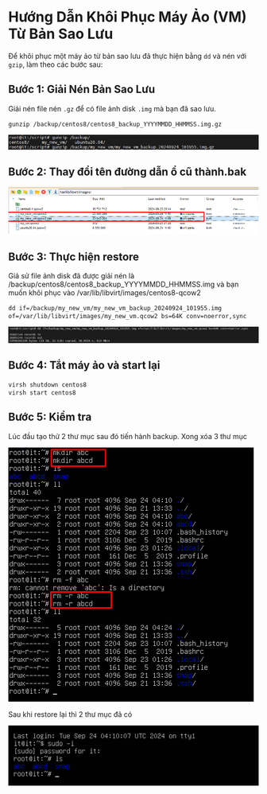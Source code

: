# Hướng Dẫn Khôi Phục Máy Ảo (VM) Từ Bản Sao Lưu

Để khôi phục một máy ảo từ bản sao lưu đã thực hiện bằng `dd` và nén với `gzip`, làm theo các bước sau:

## Bước 1: Giải Nén Bản Sao Lưu

Giải nén file nén `.gz` để có file ảnh disk `.img` mà bạn đã sao lưu.

    gunzip /backup/centos8/centos8_backup_YYYYMMDD_HHMMSS.img.gz
![Command Prompt](https://github.com/cuongnvvietis/NhanHoa/blob/main/Docs/Picture/KVM/Screenshot_77.png) 
## Bước 2: Thay đổi tên đường dẫn ổ cũ thành.bak  
![Command Prompt](https://github.com/cuongnvvietis/NhanHoa/blob/main/Docs/Picture/KVM/Screenshot_79.png) 
## Bước 3: Thực hiện restore 
Giả sử file ảnh disk đã được giải nén là /backup/centos8/centos8_backup_YYYYMMDD_HHMMSS.img và bạn muốn khôi phục vào /var/lib/libvirt/images/centos8-qcow2

    dd if=/backup/my_new_vm/my_new_vm_backup_20240924_101955.img               
    of=/var/lib/libvirt/images/my_new_vm.qcow2 bs=64K conv=noerror,sync
![Command Prompt](https://github.com/cuongnvvietis/NhanHoa/blob/main/Docs/Picture/KVM/Screenshot_78.png) 
## Bước 4: Tắt máy ảo và start lại 
    virsh shutdown centos8
    virsh start centos8
## Bước 5: Kiểm tra

Lúc đầu tạo thử 2 thư mục sau đó tiến hành backup. Xong xóa 3 thư mục 

![Command Prompt](https://github.com/cuongnvvietis/NhanHoa/blob/main/Docs/Picture/KVM/Screenshot_81.png) 

Sau khi restore lại thì 2 thư mục đã có

![Command Prompt](https://github.com/cuongnvvietis/NhanHoa/blob/main/Docs/Picture/KVM/Screenshot_82.png) 
